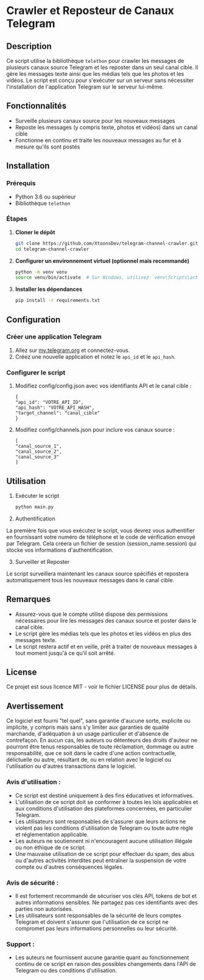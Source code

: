 # Crawler et Reposteur de Canaux Telegram

## Description

Ce script utilise la bibliothèque `telethon` pour crawler les messages de plusieurs canaux source Telegram et les reposter dans un seul canal cible. Il gère les messages texte ainsi que les médias tels que les photos et les vidéos. Le script est conçu pour s'exécuter sur un serveur sans nécessiter l'installation de l'application Telegram sur le serveur lui-même.

## Fonctionnalités

- Surveille plusieurs canaux source pour les nouveaux messages
- Reposte les messages (y compris texte, photos et vidéos) dans un canal cible
- Fonctionne en continu et traite les nouveaux messages au fur et à mesure qu'ils sont postés

## Installation

### Prérequis

- Python 3.6 ou supérieur
- Bibliothèque `telethon`

### Étapes

1. **Cloner le dépôt**

   ```bash
   git clone https://github.com/XtoonsDev/telegram-channel-crawler.git
   cd telegram-channel-crawler
   ```

2. **Configurer un environnement virtuel (optionnel mais recommandé)**

	```bash
	python -m venv venv
	source venv/bin/activate  # Sur Windows, utilisez `venv\Scripts\activate`
	```
3. **Installer les dépendances**

	```bash
	pip install -r requirements.txt
	```
## Configuration

### Créer une application Telegram

1. Allez sur [my.telegram.org](https://my.telegram.org) et connectez-vous.
2. Créez une nouvelle application et notez le `api_id` et le `api_hash`.
	

### Configurer le script

1. Modifiez config/config.json avec vos identifiants API et le canal cible :
	```
	{
    "api_id": "VOTRE_API_ID",
    "api_hash": "VOTRE_API_HASH",
    "target_channel": "canal_cible"
	}
	```
	
2. Modifiez config/channels.json pour inclure vos canaux source :
	```
	[
    "canal_source_1",
    "canal_source_2",
    "canal_source_3"
	]
	```

## Utilisation

1. Exécuter le script
	```bash
	python main.py
	```
	
2. Authentification

La première fois que vous exécutez le script, vous devrez vous authentifier en fournissant votre numéro de téléphone et le code de vérification envoyé par Telegram. Cela créera un fichier de session (session_name.session) qui stocke vos informations d'authentification.

3. Surveiller et Reposter

Le script surveillera maintenant les canaux source spécifiés et repostera automatiquement tous les nouveaux messages dans le canal cible.

## Remarques

- Assurez-vous que le compte utilisé dispose des permissions nécessaires pour lire les messages des canaux source et poster dans le canal cible.
- Le script gère les médias tels que les photos et les vidéos en plus des messages texte.
- Le script restera actif et en veille, prêt à traiter de nouveaux messages à tout moment jusqu'à ce qu'il soit arrêté.

## License

Ce projet est sous licence MIT - voir le fichier LICENSE pour plus de détails.

## Avertissement

Ce logiciel est fourni "tel quel", sans garantie d'aucune sorte, explicite ou implicite, y compris mais sans s'y limiter aux garanties de qualité marchande, d'adéquation à un usage particulier et d'absence de contrefaçon. En aucun cas, les auteurs ou détenteurs des droits d'auteur ne pourront être tenus responsables de toute réclamation, dommage ou autre responsabilité, que ce soit dans le cadre d'une action contractuelle, délictuelle ou autre, résultant de, ou en relation avec le logiciel ou l'utilisation ou d'autres transactions dans le logiciel.

### Avis d'utilisation :
- Ce script est destiné uniquement à des fins éducatives et informatives.
- L'utilisation de ce script doit se conformer à toutes les lois applicables et aux conditions d'utilisation des plateformes concernées, en particulier Telegram.
- Les utilisateurs sont responsables de s'assurer que leurs actions ne violent pas les conditions d'utilisation de Telegram ou toute autre règle et réglementation applicable.
- Les auteurs ne soutiennent ni n'encouragent aucune utilisation illégale ou non éthique de ce script.
- Une mauvaise utilisation de ce script pour effectuer du spam, des abus ou d'autres activités interdites peut entraîner la suspension de votre compte ou d'autres conséquences légales.

### Avis de sécurité :
- Il est fortement recommandé de sécuriser vos clés API, tokens de bot et autres informations sensibles. Ne partagez pas ces identifiants avec des parties non autorisées.
- Les utilisateurs sont responsables de la sécurité de leurs comptes Telegram et doivent s'assurer que l'utilisation de ce script ne compromet pas leurs informations personnelles ou leur sécurité.

### Support :
- Les auteurs ne fournissent aucune garantie quant au fonctionnement continu de ce script en raison des possibles changements dans l'API de Telegram ou des conditions d'utilisation.
